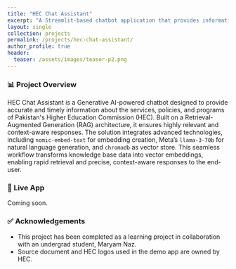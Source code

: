 ```yaml
---
title: "HEC Chat Assistant"
excerpt: "A Streamlit-based chatbot application that provides information about Pakistan's Higher Education Commission (HEC) services and policies."
layout: single
collection: projects
permalink: /projects/hec-chat-assistant/
author_profile: true
header:
  teaser: /assets/images/teaser-p2.png
---
```


### 📊 Project Overview
HEC Chat Assistant is a Generative AI-powered chatbot designed to provide accurate and timely information about the services, policies, and programs of Pakistan's Higher Education Commission (HEC). Built on a Retrieval-Augmented Generation (RAG) architecture, it ensures highly relevant and context-aware responses. The solution integrates advanced technologies, including `nomic-embed-text` for embedding creation, Meta’s `llama-3-70b` for natural language generation, and `chromadb` as vector store. This seamless workflow transforms knowledge base data into vector embeddings, enabling rapid retrieval and precise, context-aware responses to the end-user.

### 🔗 Live App
Coming soon.

### ✅ Acknowledgements
- This project has been completed as a learning project in collaboration with an undergrad student, Maryam Naz.
- Source document and HEC logos used in the demo app are owned by HEC.